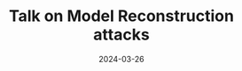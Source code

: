 ---
title:  Talk on Model Reconstruction attacks
date: '2024-03-26'
summary: I gave a talk on Model Reconstruction attacks at MIPT-Yandex optimization seminar.
links:
- name: Video (rus)
  url: https://disk.yandex.ru/d/jAuJLkt204BC0A/6%20%D1%81%D0%B5%D0%BC%D0%B8%D0%BD%D0%B0%D1%80.%20%D0%90%D0%BD%D0%B4%D1%80%D0%B5%D0%B9%20%D0%A1%D0%B5%D0%BC%D0%B5%D0%BD%D0%BE%D0%B2%20%D0%B8%20%D0%90%D0%BB%D0%B5%D0%BA%D1%81%D0%B0%D0%BD%D0%B4%D1%80%20%D0%9F%D0%B8%D1%87%D1%83%D0%B3%D0%B8%D0%BD/video1791591258.mp4
---